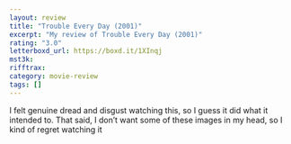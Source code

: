 ```yaml
---
layout: review
title: "Trouble Every Day (2001)"
excerpt: "My review of Trouble Every Day (2001)"
rating: "3.0"
letterboxd_url: https://boxd.it/1XInqj
mst3k:
rifftrax:
category: movie-review
tags: []
---
```


I felt genuine dread and disgust watching this, so I guess it did what it intended to. That said, I don’t want some of these images in my head, so I kind of regret watching it

